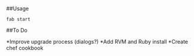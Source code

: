 ##Usage

	fab start

##To Do

*Improve upgrade process (dialogs?)
*Add RVM and Ruby install
*Create chef cookbook

